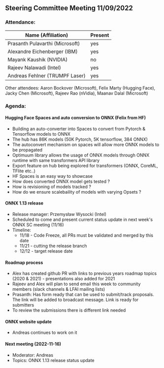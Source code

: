 ## Steering Committee Meeting 11/09/2022

### Attendance:

| Name (Affiliation)              | Present  |
| ------------------------------- | -------- |
| Prasanth Pulavarthi (Microsoft) | yes   |
| Alexandre Eichenberger (IBM)    | yes   |
| Mayank Kaushik (NVIDIA)         | no   |
| Rajeev Nalawadi (Intel)         | yes   |
| Andreas Fehlner (TRUMPF Laser)  | yes   |

Other attendees: Aaron Bockover (Microsoft), Felix Marty (Hugging Face), Jacky Chen (Microsoft), Rajeev Rao (nVidia), Maanav Dalal (Microsoft)

### Agenda:

  #### Hugging Face Spaces and auto conversion to ONNX (Felix from HF)
  - Building an auto-converter into Spaces to convert from Pytorch & Tensorflow models to ONNX
  - The hub has 86K models (50K Pytorch, 5K tensorflow, 384 ONNX)
  - The autoconvert mechanism on spaces will allow more ONNX models to be propagated
  - Optimuum library allows the usage of ONNX models through ONNX runtime with same transformers API library
  - Export feature on hub being explored for transformers (ONNX, CoreML, TFlite etc..)
  - HF Spaces is an easy way to showcase 
  - How does converted ONNX model gets tested ?
  - How is revisioning of models tracked ?
  - How do we ensure scalebaility of models with varying Opsets ?
  
  #### ONNX 1.13 release
  - Release manager: Przemysław Wysocki (Intel)
  - Scheduled to come and present current status update in next week's ONNX SC meeting (11/16)
  - Timeline:
    - 11/18 - Code Freeze, all PRs must be validated and merged by this date
    - 11/21 - cutting the release branch
    - 12/12 - target release date
   
  #### Roadmap process
  - Alex has created github PR with links to previous years roadmap topics (2020 & 2021) - presentations also added for 2021 
  - Rajeev and Alex will plan to send email this week to community members (slack channels & LFAI mailing lists)
  - Prasanth: Has form ready that can be used to submit/track proposals. The link will be added to broadcast message. Link is ready for submitters
  - To review the submissions there is different link needed
  
  #### ONNX website update
  - Andreas continues to work on it
  
  #### Next meeting (2022-11-16)
  - Moderator: Andreas
  - Topics: ONNX 1.13 release status update
